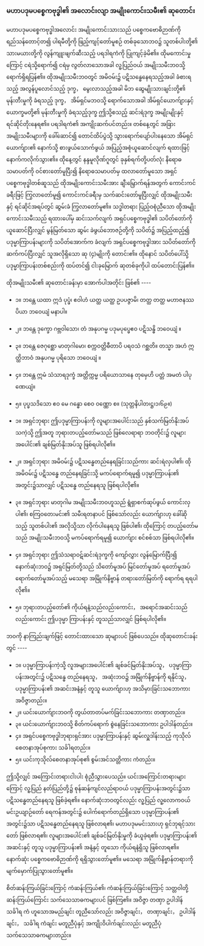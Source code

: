 ### မဟာပဒုမပစ္စေကဗုဒ္ဓါ၏ အလောင်းလျာ အမျိုးကောင်းသမီး၏ ဆုတောင်း

မဟာပဒုမပစ္စေကဗုဒ္ဓါအလောင်း အမျိုးကောင်းသားသည် ပစ္စေကဗောဓိဉာဏ်ကို ရည်သန်တောင့်တ၍ ပါရမီတို့ကို ဖြည့်ကျင့်တော်မူစဉ် တစ်ခုသောဘဝ၌ သူတစ်ပါးတို့၏ သားမယားတို့ကို လွန်ကျူးဖျက်ဆီးသည့် ပရဒါရကံကို ပြုကျင့်ခဲ့မိ၏။ 
ထိုမကောင်းမှုကြောင့် ငရဲသို့ရောက်၍ ငရဲမှ လွတ်လာသောအခါ လူ့ပြည်ဝယ် အမျိုးသမီးဘဝသို့ ရောက်ရှိရပြန်၏။ 
ထိုအမျိုးသမီးဘဝတွင် အမိဝမ်း၌ ပဋိသန္ဓေနေရသည့်အခါ ခံစားရသည့် အလွန်ပူလောင်သည့် ဒုက္ခ， မွေးလာသည့်အခါ မိဘ ဆွေမျိုးသားချင်းတို့၏ မုန်းတီးမှုကို ခံရသည့် ဒုက္ခ， အိမ်ရှင်မဘဝသို့ ရောက်သောအခါ အိမ်ရှင်ယောက်ျားနှင့် ယောက္ခမတို့၏ မုန်းတီးမှုကို ခံရသည့်ဒုက္ခ ဤသို့စသည့် ဆင်းရဲဒုက္ခ အမျိုးမျိုးနှင့် ရင်ဆိုင်တိုးနေရ၏။ 
ပရဒါရကံ၏ အကျိုးဆက်ပင်တည်း။ 
တစ်နေ့တွင် အခြားအမျိုးသမီးများကို ခေါ်ဆောင်၍ တောင်ထိပ်ပွဲသို့ သွားရောက်ပျော်ပါးနေသော အိမ်ရှင်ယောက်ျား၏ နောက်သို့ စားဖွယ်သောက်ဖွယ် အပြည့်အစုံယူဆောင်လျက် ရထားဖြင့် နောက်ကလိုက်သွား၏။ 
ထိုနေ့တွင် နန္ဒမူလိုဏ်ဂူတွင် ခုနှစ်ရက်တို့ပတ်လုံး နိရောဓသမာပတ်ကို ဝင်စားတော်မူပြီး၍ နိရောဓသမာပတ်မှ ထလာတော်မူသော အရှင်ပစ္စေကဗုဒ္ဓါတစ်ဆူသည် ထိုအမျိုးကောင်းသမီးအား ချီးမြှောက်ရန်အတွက် ကောင်းကင်ခရီးဖြင့် ကြွလာတော်မူ၍ ကောင်းကင်ခရီးမှ သက်ဆင်းတော်မူပြီးလျှင် ထိုအမျိုးသမီးနှင့် ရင်ဆိုင်အရပ်တွင် ဆွမ်းခံ ကြွလာတော်မူ၏။ 
သဒ္ဓါတရား ပြည့်ဝစုံညီသော ထိုအမျိုးကောင်းသမီးသည် ရထားပေါ်မှ ဆင်းသက်လျက် အရှင်ပစ္စေကဗုဒ္ဓါ၏ သပိတ်တော်ကို ယူဆောင်ပြီးလျှင် မွန်မြတ်သော ဆွမ်း ခဲဖွယ်ဘောဇဉ်တို့ကို သပိတ်၌ အပြည့်ထည့်၍ ပဒုမ္မာကြာပန်းများကို သပိတ်အောက်က ခံလျက် အရှင်ပစ္စေကဗုဒ္ဓါအား သပိတ်တော်ကို ဆက်ကပ်ပြီးလျှင် သူအလိုရှိသော ဆု (၄)မျိုးကို တောင်း၏။ 
ထိုနောင် သပိတ်ပေါ်သို့ ပဒုမ္မာကြာပန်းတစ်စည်းကို ထပ်တင်၍ ငါးခုမြောက် ဆုတစ်ခုကိုပါ ထပ်တောင်းပြန်၏။

ထိုအမျိုးသမီး၏ ဆုတောင်းခန်းမှာ အောက်ပါအတိုင်း ဖြစ်၏ ----

- ၁။ ဘန္တေ ယထာ ဣဒံ ပုပ္ဖံ၊ ဧဝါဟံ ယတ္ထ ယတ္ထ ဥပပဇ္ဇာမိ၊ တတ္ထ တတ္ထ မဟာဇနဿ ပိယာ ဘဝေယျံ မနာပါ။
- ၂။ ဘန္တေ ဒုက္ခော ဂဗ္ဘဝါသော၊ တံ အနုပဂမ္မ ပဒုမပုပ္ဖေဧဝ ပဋိသန္ဓိ ဘဝေယျံ ။
- ၃။ ဘန္တေ ဇေဂုစ္ဆော မာတုဂါမော၊ စက္ကဝတ္တိဓီတာပိ ပရဝသံ ဂစ္ဆတိ။ တသ္မာ အဟံ ဣတ္ထိဘာဝံ အနုပဂမ္မ ပုရိသော ဘဝေယျံ ။
- ၄။ ဘန္တေ ဣမံ သံသာရဒုက္ခံ အတ္တိက္ကမ္မ ပရိယောသာနေ တုမှေဟိ ပတ္တံ အမတံ ပါပုဏေယျံ။
- ၅။ ပုပ္ဖသဒိသော ဧဝ မေ ဂန္ဓော စေဝ ဝဏ္ဏော စ။ (သုတ္တနိပါတ၊ဋ္ဌ၊၁၊၆၉။)

- ၁။ အရှင်ဘုရား ဤပဒုမ္မာကြာပန်းကို လူများအပေါင်းသည် နှစ်သက်မြတ်နိုးအပ်သကဲ့သို့ ဤအတူ ဘုရားတပည့်တော်မသည် ဖြစ်လေရာရာ ဘဝတိုင်း၌ လူများအပေါင်း၏ ချစ်မြတ်နိုးအပ်သူ ဖြစ်ရပါလို၏။
- ၂။ အရှင်ဘုရား အမိဝမ်း၌ ပဋိသန္ဓေတည်နေရခြင်းသည်ကား ဆင်းရဲလှပါ၏၊ ထိုအမိဝမ်း၌ ပဋိသန္ဓေ တည်နေရခြင်းသို့ မကပ်ရောက်ရမူ၍ ပဒုမ္မာကြာပန်း၏ အတွင်း၌သာလျှင် ပဋိသန္ဓေ တည်နေရသူ ဖြစ်ရပါလို၏။
- ၃။ အရှင်ဘုရား မာတုဂါမ အမျိုးသမီးဘဝဟူသည် ရွံရှာစက်ဆုပ်ဖွယ် ကောင်းလှပါ၏၊ စကြဝတေးမင်း၏ သမီးရတနာပင် ဖြစ်သော်လည်း ယောက်ျားဟု ခေါ်ဆိုသည့် သူတစ်ပါး၏ အလိုသို့သာ လိုက်ပါနေရသူ ဖြစ်ပါ၏၊ ထိုကြောင့် တပည့်တော်မသည် အမျိုးသမီးဘဝသို့ မကပ်ရောက်ရမူ၍ ယောက်ျား စင်စစ်သာ ဖြစ်ရပါလို၏။
- ၄။ အရှင်ဘုရား ဤသံသရာဝဋ်ဆင်းရဲဒုက္ခကို ကျော်လွှား လွန်မြောက်ပြီး၍ နောက်ဆုံးဘဝ၌ အရှင်မြတ်တို့သည် သိတော်မူအပ် မြင်တော်မူအပ် ရတော်မူအပ် ရောက်တော်မူအပ်သည့် မသေရာ အမြိုက်နိဗ္ဗာန် တရားတော်မြတ်ကို ရောက်ရ ရရပါလို၏။
- ၅။ ဘုရားတပည့်တော်၏ ကိုယ်ရနံ့သည်လည်းကောင်း， အရောင်အဆင်းသည်လည်းကောင်း ဤပဒုမ္မာ ကြာပန်းနှင့် တူသည်သာလျှင် ဖြစ်ရပါလို၏။

ဘဝကို နာကြည်းချက်ဖြင့် တောင်းထားသော ဆုများပင် ဖြစ်ပေသည်။ 
ထိုဆုတောင်းခန်းတွင် ----

- ၁။ ပဒုမ္မာကြာပန်းကဲ့သို့ လူအများအပေါင်း၏ ချစ်ခင်မြတ်နိုးအပ်သူ， ပဒုမ္မာကြာပန်းအတွင်း၌ ပဋိသန္ဓေ တည်နေရသူ， အဆုံးဘဝ၌ အမြိုက်နိဗ္ဗာန်ကို ရနိုင်သူ， ပဒုမ္မာကြာပန်း၏ အဆင်းအနံ့နှင့် တူသူ ယောက်ျားဟု အသိမှားခြင်းသဘောကား အဝိဇ္ဇာတည်း။
- ၂။ ယင်းယောက်ျားဘဝကို တွယ်တာတပ်မက်ခြင်းသဘောကား တဏှာတည်း။
- ၃။ ယင်းယောက်ျားဘဝသို့ စိတ်ကပ်ရောက် စွဲနေခြင်းသဘောကား ဥပါဒါန်တည်း။
- ၄။ အရှင်ပစ္စေကဗုဒ္ဓါဘုရားရှင်အား ပဒုမ္မာကြာပန်းနှင့် ဆွမ်းလှူဒါန်းသည့် ကုသိုလ်စေတနာအုပ်စုကား သင်္ခါရတည်း။
- ၅။ ယင်းကုသိုလ်စေတနာအုပ်စု၏ စွမ်းအင်သတ္တိကား ကံတည်း။

ဤသို့လျှင် အကြောင်းတရားငါးပါး စုံညီသွားပေသည်။ 
ယင်းအကြောင်းတရားများကြောင့် လူ့ပြည် နတ်ပြည်တို့၌ စုန်ဆန်ကျင်လည်ရာဝယ် ပဒုမ္မာကြာပန်းအတွင်း၌သာ ပဋိသန္ဓေတည်နေရသူ ဖြစ်ခဲ့ရ၏။ 
နောက်ဆုံးဘဝတွင်လည်း လူ့ပြည် လူ့လောကဝယ် မင်းဥယျာဉ်တော် ရေကန်အတွင်း၌ ပေါက်ရောက်တည်ရှိသော ပဒုမ္မာကြာပန်း၏ အတွင်း၌သာ ပဋိသန္ဓေတည်နေရသူ ဖြစ်လာရ၏၊ မဟာပဒုမမင်းသားဟု ရှင်ဘုရင့်သားတော် ဖြစ်လာရ၏၊ လူများအပေါင်း၏ ချစ်ခင်မြတ်နိုးမှုကို ခံယူခဲ့ရ၏၊ ပဒုမ္မာကြာပန်း၏ အဆင်းနှင့် တူသူ ပဒုမ္မာကြာပန်း၏ အနံ့နှင့် တူသော ကိုယ်ရနံ့ရှိသူ ဖြစ်လာရ၏။ 
နောက်ဆုံး ပစ္စေကဗောဓိဉာဏ်ကို ရရှိသွားတော်မူ၏။ 
မသေရာ အမြိုက်နိဗ္ဗာန်တရားကို မျက်မှောက်ပြုသွားတော်မူ၏။

စိတ်ဆန်းကြယ်ခြင်းကြောင့် ကံဆန်းကြယ်၏၊ ကံဆန်းကြယ်ခြင်းကြောင့် သတ္တဝါတို့ ဆန်းကြယ်ကြောင်း သက်သေသာဓကများပင် ဖြစ်ကြ၏။ 
အဝိဇ္ဇာ တဏှာ ဥပါဒါန် သင်္ခါရ ကံ ဟူသောအမည်ချင်း တူညီသော်လည်း အဝိဇ္ဇာချင်း， တဏှာချင်း， ဥပါဒါန်ချင်း， သင်္ခါရ ကံချင်း မတူညီပုံနှင့် အကျိုးဝိပါက်ချင်းလည်း မတူညီပုံ သက်သေသာဓကများတည်း။
